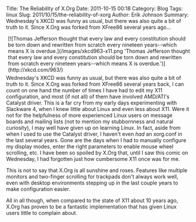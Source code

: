 Title: The Reliability of X.Org
Date: 2011-10-15 00:18
Category: Blog
Tags: linux
Slug: 2011/10/15/the-reliability-of-xorg
Author: Erik Johnson
Summary: Wednesday's XKCD was funny as usual, but there was also quite a bit of truth to it. Since X.Org was forked from XFree86 several years ago...

<div style='float: right; margin-left: 5px; margin-bottom: 5px;' markdown='1'>
[![Thomas Jefferson thought that every law and every constitution should be torn down and rewritten from scratch every nineteen years--which means X is overdue.](/images/xkcd963-x11.png 'Thomas Jefferson thought that every law and every constitution should be torn down and rewritten from scratch every nineteen years--which means X is overdue.')](http://xkcd.com/963/)
</div>

Wednesday's XKCD was funny as usual, but there was also quite a bit of truth to
it. Since X.Org was forked from XFree86 several years back, I can count on one
hand the number of times I have had to edit my X11 configuration, and most (if
not all) of them have involved AMD/ATI's Catalyst driver. This is a far cry
from my early days experimenting with Slackware 4, when I knew little about
Linux and even less about X11. Were it not for the helpfulness of more
experienced Linux users on message boards and mailing lists (not to mention my
stubbornness and natural curiosity), I may well have given up on learning
Linux. In fact, aside from when I used to use the Catalyst driver, I haven't
even *had* an xorg.conf in the last several years. Gone are the days when I had
to manually configure my display modes, enter the right parameters to enable
mouse wheel scrolling, etc. I have been so spoiled by X.Org that, until I saw
this comic on Wednesday, I had forgotten just how cumbersome X11 once was for
me.

This is not to say that X.Org is all sunshine and roses. Features like multiple
monitors and two-finger scrolling for trackpads don't always work well, even
with desktop environments stepping up in the last couple years to make
configuration easier.

All in all though, when compared to the state of X11 about 10 years ago, X.Org
has proven to be a fantastic implementation that has given Linux users little
to complain about.
